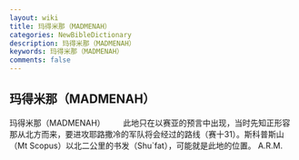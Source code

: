 ```yaml
---
layout: wiki
title: 玛得米那（MADMENAH）
categories: NewBibleDictionary
description: 玛得米那（MADMENAH）
keywords: 玛得米那（MADMENAH）
comments: false
---
```


## 玛得米那（MADMENAH）



玛得米那（MADMENAH）
　　此地只在以赛亚的预言中出现，当时先知正形容那从北方而来，要进攻耶路撒冷的军队将会经过的路线（赛十31）。斯科普斯山（Mt Scopus）以北二公里的书发（Shu`fat），可能就是此地的位置。
A.R.M.




